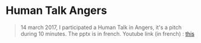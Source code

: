 # Human Talk Angers
>14 march 2017, I participated a Human Talk in Angers, it's a pitch during 10 minutes.
>The pptx is in french.
>Youtube link (in french) : [this](https://youtu.be/2CLQsLp0diw)
